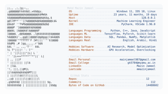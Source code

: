 <picture>
  <source srcset="https://raw.githubusercontent.com/mmazinjameel/mmazinjameel/main/dark_mode.svg?v=1761279164" media="(prefers-color-scheme: dark)">
  <img src="https://raw.githubusercontent.com/mmazinjameel/mmazinjameel/main/light_mode.svg?v=1761279164">
</picture>
